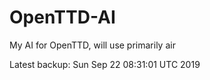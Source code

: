 # OpenTTD-AI
My AI for OpenTTD, will use primarily air

Latest backup: Sun Sep 22 08:31:01 UTC 2019
